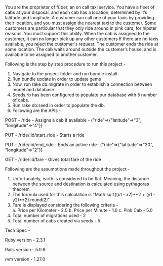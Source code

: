 You are the proprietor of füber, an on call taxi service.
You have a fleet of cabs at your disposal, and each cab has a location, determined by it’s latitude and longitude.
A customer can call one of your taxis by providing their location, and you must assign the nearest taxi to the customer.
Some customers are particular that they only ride around in pink cars, for hipster reasons. You must support this ability.
When the cab is assigned to the customer, it can no longer pick up any other customers
If there are no taxis available, you reject the customer's request.
The customer ends the ride at some location. The cab waits around outside the customer’s house, and is available to be assigned to another customer.


Following is the step by step procedure to run this project - 

1. Navigate to the project folder and run bundle install  
2. Run bundle update in order to update gems
3. Now, run rake db:migrate in order to establish a connection between model and database
4. Seeds.rb has been configured to populate our database with 5 number of cabs.
5. Run rake db:seed in order to populate the db. 
6. Following are the APIs - 

POST - /ride -  Assigns a cab if avaliable -      {"ride"=>{"latitude"=>"3", "longitude"=>"4"}}

PUT	 - /ride/:id/start_ride	- Starts a ride		

PUT	 - /ride/:id/end_ride	- Ends an active ride-  {"ride"=>{"latitude"=>"30", "longitude"=>"2"}}

GET  - /ride/:id/fare		  - Gives total fare of the ride	


Following are the assumptions made throughout the project - 
1. Unfortunately, earth is considered to be flat. Meaning, the distance between the source and destination is calculated using pythagoras theorem 
2. The formula used for this calculation is "Math.sqrt((x1 - x2)**2 + (y1 - y2)**2).round(2)"
3. Fare is displayed considering the following criteria -  
a. Price per Kilometer    - 2.0
b. Price per Minute       - 1.0
c. Pink Cab               - 5.0
4. Total number of migrations used         - 2
5. Total number of cabs created via seeds  - 5

Tech Spec - 

Ruby version  - 2.3.1

Rails version - 5.0.6

rvm version   - 1.27.0



